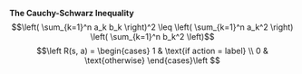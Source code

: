 **The Cauchy-Schwarz Inequality**
$$\left( \sum_{k=1}^n a_k b_k \right)^2 \leq \left( \sum_{k=1}^n a_k^2 \right) \left( \sum_{k=1}^n b_k^2 \left)$$
$$\left
     R(s, a) = \begin{cases} 
     1 & \text{if action = label} \\
     0 & \text{otherwise}
     \end{cases}\left
     $$
